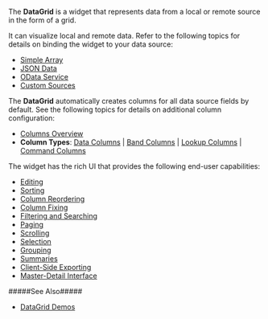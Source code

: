 The **DataGrid** is a widget that represents data from a local or remote source in the form of a grid.

<div class="simulator-desktop-container" data-view="/Content/Applications/17_1/UiWidgets/Guides/DataGridOverview/dataGridExample.html, /Content/Applications/17_1/UiWidgets/Guides/DataGridOverview/dataGridExample.js, /Content/Applications/17_1/UiWidgets/Guides/DataGridOverview/dataGridExample.css"></div>

It can visualize local and remote data. Refer to the following topics for details on binding the widget to your data source:

- [Simple Array](/concepts/05%20Widgets/DataGrid/05%20Data%20Binding/10%20Simple%20Array/10%20Array%20Only.md '/Documentation/Guide/Widgets/DataGrid/Data_Binding/Simple_Array/Array_Only/')
- [JSON Data](/concepts/05%20Widgets/DataGrid/05%20Data%20Binding/15%20JSON%20Data.md '/Documentation/Guide/Widgets/DataGrid/Data_Binding/JSON_Data/')
- [OData Service](/concepts/05%20Widgets/DataGrid/05%20Data%20Binding/20%20OData%20Service.md '/Documentation/Guide/Widgets/DataGrid/Data_Binding/OData_Service/')
- [Custom Sources](/concepts/05%20Widgets/DataGrid/05%20Data%20Binding/25%20Custom%20Sources '/Documentation/Guide/Widgets/DataGrid/Data_Binding/Custom_Sources/')

The **DataGrid** automatically creates columns for all data source fields by default. See the following topics for details on additional column configuration:

- [Columns Overview](/concepts/05%20Widgets/DataGrid/15%20Columns/00%20Overview.md '/Documentation/Guide/Widgets/DataGrid/Columns/Overview/')
- **Column Types**: [Data Columns](/concepts/05%20Widgets/DataGrid/15%20Columns/10%20Column%20Types/1%20Data%20Columns.md '/Documentation/Guide/Widgets/DataGrid/Columns/Column_Types/Data_Columns/') | [Band Columns](/concepts/05%20Widgets/DataGrid/15%20Columns/10%20Column%20Types/2%20Band%20Columns.md '/Documentation/Guide/Widgets/DataGrid/Columns/Column_Types/Band_Columns/') | [Lookup Columns](/concepts/05%20Widgets/DataGrid/15%20Columns/10%20Column%20Types/3%20Lookup%20Columns.md '/Documentation/Guide/Widgets/DataGrid/Columns/Column_Types/Lookup_Columns/') | [Command Columns](/concepts/05%20Widgets/DataGrid/15%20Columns/10%20Column%20Types/4%20Command%20Columns.md '/Documentation/Guide/Widgets/DataGrid/Columns/Column_Types/Command_Columns/')

The widget has the rich UI that provides the following end-user capabilities:

- [Editing](/concepts/05%20Widgets/DataGrid/20%20Editing '/Documentation/Guide/Widgets/DataGrid/Editing/')
- [Sorting](/concepts/05%20Widgets/DataGrid/25%20Sorting '/Documentation/Guide/Widgets/DataGrid/Sorting/')
- [Column Reordering](/concepts/05%20Widgets/DataGrid/15%20Columns/25%20Column%20Reordering '/Documentation/Guide/Widgets/DataGrid/Columns/Column_Reordering/')
- [Column Fixing](/concepts/05%20Widgets/DataGrid/15%20Columns/30%20Column%20Fixing.md '/Documentation/Guide/Widgets/DataGrid/Columns/Column_Fixing/')
- [Filtering and Searching](/concepts/05%20Widgets/DataGrid/30%20Filtering%20and%20Searching '/Documentation/Guide/Widgets/DataGrid/Filtering_and_Searching/')
- [Paging](/concepts/05%20Widgets/DataGrid/35%20Paging '/Documentation/Guide/Widgets/DataGrid/Paging/')
- [Scrolling](/concepts/05%20Widgets/DataGrid/40%20Scrolling '/Documentation/Guide/Widgets/DataGrid/Scrolling/')
- [Selection](/concepts/05%20Widgets/DataGrid/50%20Selection '/Documentation/Guide/Widgets/DataGrid/Selection/')
- [Grouping](/concepts/05%20Widgets/DataGrid/45%20Grouping '/Documentation/Guide/Widgets/DataGrid/Grouping/')
- [Summaries](/concepts/05%20Widgets/DataGrid/65%20Summaries '/Documentation/Guide/Widgets/DataGrid/Summaries/')
- [Client-Side Exporting](/concepts/05%20Widgets/DataGrid/70%20Client-Side%20Exporting '/Documentation/Guide/Widgets/DataGrid/Client-Side_Exporting/')
- [Master-Detail Interface](/concepts/05%20Widgets/DataGrid/60%20Master-Detail%20Interface '/Documentation/Guide/Widgets/DataGrid/Master-Detail_Interface/')

#####See Also#####
- [DataGrid Demos](https://js.devexpress.com/Demos/WidgetsGallery/Demo/DataGrid/SimpleArray/jQuery/Light)
